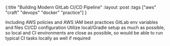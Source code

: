 {:title "Building Modern GitLab CI/CD Pipeline"
:layout :post
:tags ["aws" "craft" "devops" "docker" "practice"]
}

Including AWS policies and AWS IAM best practices
GitLab env variables and files CI/CD configuration
Utilize local/Gradle setup as much as possible, so local and CI environments are close as possible, so would be able to run typical CI tasks locally as well if required
